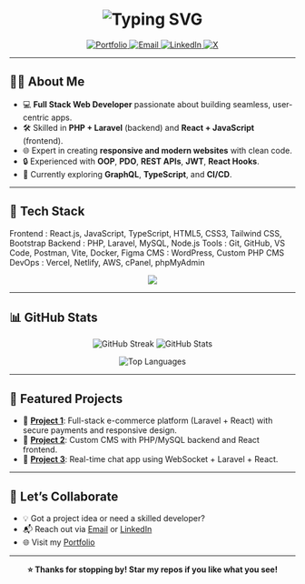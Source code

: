 <h1 align="center">
  <img src="https://readme-typing-svg.herokuapp.com?font=JetBrains+Mono&size=30&duration=3000&pause=500&color=00BFFF&center=true&vCenter=true&multiline=true&width=650&lines=Hey+there+👋✨;I'm+Ridoy+%7C+Full+Stack+Web+Developer;Building+Dynamic+PHP+%2B+React+Solutions" alt="Typing SVG" />
</h1>

<p align="center">
  <a href="https://your-portfolio-link.com">
    <img src="https://img.shields.io/badge/Portfolio-0A66C2?style=flat-square&logo=internet-explorer&logoColor=white" alt="Portfolio"/>
  </a>
  <a href="mailto:your-email@example.com">
    <img src="https://img.shields.io/badge/Email-EA4335?style=flat-square&logo=gmail&logoColor=white" alt="Email"/>
  </a>
  <a href="https://www.linkedin.com/in/your-linkedin">
    <img src="https://img.shields.io/badge/LinkedIn-0077B5?style=flat-square&logo=linkedin&logoColor=white" alt="LinkedIn"/>
  </a>
  <a href="https://x.com/your-x-profile">
    <img src="https://img.shields.io/badge/X-000000?style=flat-square&logo=x&logoColor=white" alt="X"/>
  </a>
</p>

---

## 👨‍💻 About Me

- 💻 **Full Stack Web Developer** passionate about building seamless, user-centric apps.
- 🛠️ Skilled in **PHP + Laravel** (backend) and **React + JavaScript** (frontend).
- 🌐 Expert in creating **responsive and modern websites** with clean code.
- 🔒 Experienced with **OOP**, **PDO**, **REST APIs**, **JWT**, **React Hooks**.
- 🚀 Currently exploring **GraphQL**, **TypeScript**, and **CI/CD**.

---

## 🧰 Tech Stack

Frontend : React.js, JavaScript, TypeScript, HTML5, CSS3, Tailwind CSS, Bootstrap
Backend : PHP, Laravel, MySQL, Node.js
Tools : Git, GitHub, VS Code, Postman, Vite, Docker, Figma
CMS : WordPress, Custom PHP CMS
DevOps : Vercel, Netlify, AWS, cPanel, phpMyAdmin


<p align="center">
  <img src="https://skillicons.dev/icons?i=php,laravel,react,mysql,js,ts,html,css,tailwind,bootstrap,wordpress,git,github,vscode,docker,aws,figma,postman" />
</p>

---

## 📊 GitHub Stats

<p align="center">
  <img src="https://github-readme-streak-stats.herokuapp.com/?user=Ridoway-git&theme=highcontrast&hide_border=true" alt="GitHub Streak" />
  <img src="https://github-readme-stats.vercel.app/api?username=Ridoway-git&show_icons=true&theme=highcontrast&hide_border=true" alt="GitHub Stats" />
</p>

<p align="center">
  <img src="https://github-readme-stats.vercel.app/api/top-langs/?username=Ridoway-git&layout=compact&theme=highcontrast&hide_border=true" alt="Top Languages" />
</p>

---

## 🌟 Featured Projects

- 🔗 [**Project 1**](https://github.com/Ridoway-git/project1): Full-stack e-commerce platform (Laravel + React) with secure payments and responsive design.
- 🔗 [**Project 2**](https://github.com/Ridoway-git/project2): Custom CMS with PHP/MySQL backend and React frontend.
- 🔗 [**Project 3**](https://github.com/Ridoway-git/project3): Real-time chat app using WebSocket + Laravel + React.

---

## 🤝 Let’s Collaborate

- 💡 Got a project idea or need a skilled developer?
- 📬 Reach out via [Email](mailto:your-email@example.com) or [LinkedIn](https://www.linkedin.com/in/your-linkedin)
- 🌐 Visit my [Portfolio](https://your-portfolio-link.com)

---

<p align="center"><strong>⭐ Thanks for stopping by! Star my repos if you like what you see!</strong></p>

